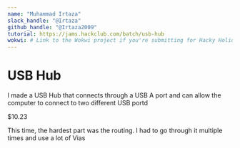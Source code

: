 ```yaml
---
name: "Muhammad Irtaza"
slack_handle: "@Irtaza"
github_handle: "@Irtaza2009"
tutorial: https://jams.hackclub.com/batch/usb-hub
wokwi: # Link to the Wokwi project if you're submitting for Hacky Holidays
---
```


# USB Hub

<!-- Describe your board in 2-3 sentences. What are you making? What will it do? -->
I made a USB Hub that connects through a USB A port and can allow the computer to connect to two different USB portd

<!-- How much is it going to cost? -->
$10.23

<!-- Tell us a little bit about your design process. What were some challenges? What helped? ***Totally optional*** -->
This time, the hardest part was the routing. I had to go through it multiple times and use a lot of Vias
